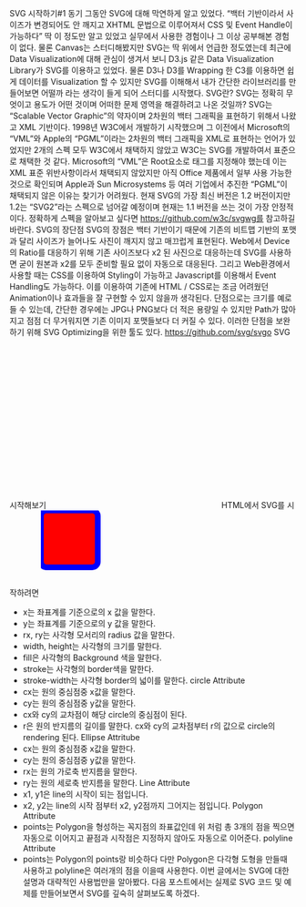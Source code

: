 SVG 시작하기#1
동기
그동안 SVG에 대해 막연하게 알고 있었다.
“백터 기반이라서 사이즈가 변경되어도 안 깨지고 XHTML 문법으로 이루어져서 CSS 및 Event Handle이 가능하다”
딱 이 정도만 알고 있었고 실무에서 사용한 경험이나 그 이상 공부해본 경험이 없다.
물론 Canvas는 스터디해봤지만 SVG는 딱 위에서 언급한 정도였는데 최근에 Data Visualization에 대해 관심이 생겨서 보니 D3.js 같은 Data Visualization Library가 SVG를 이용하고 있었다.
물론 D3나 D3를 Wrapping 한 C3를 이용하면 쉽게 데이터를 Visualization 할 수 있지만 SVG를 이해해서 내가 간단한 라이브러리를 만들어보면 어떨까 라는 생각이 들게 되어 스터디를 시작했다.
SVG란?
SVG는 정확히 무엇이고 용도가 어떤 것이며 어떠한 문제 영역을 해결하려고 나온 것일까?
SVG는 “Scalable Vector Graphic”의 약자이며 2차원의 백터 그래픽을 표현하기 위해서 나왔고 XML 기반이다.
1998년 W3C에서 개발하기 시작했으며 그 이전에서 Microsoft의 “VML”와 Apple의 “PGML”이라는 2차원의 백터 그래픽을 XML로 표현하는 언어가 있었지만 2개의 스펙 모두 W3C에서 채택하지 않았고 W3C는 SVG를 개발하여서 표준으로 채택한 것 같다.
Microsoft의 “VML”은 Root요소로 <xml> 태그를 지정해야 했는데 이는 XML 표준 위반사항이라서 채택되지 않았지만 아직 Office 제품에서 일부 사용 가능한 것으로 확인되며
Apple과 Sun Microsystems 등 여러 기업에서 추진한 “PGML”이 채택되지 않은 이유는 찾기가 어려웠다.
현재 SVG의 가장 최신 버전은 1.2 버전이지만 1.2는 “SVG2”라는 스펙으로 넘어갈 예정이며 현재는 1.1 버전을 쓰는 것이 가장 안정적이다.
정확하게 스펙을 알아보고 싶다면 https://github.com/w3c/svgwg를 참고하길 바란다.
SVG의 장단점
SVG의 장점은 백터 기반이기 때문에 기존의 비트맵 기반의 포맷과 달리 사이즈가 늘어나도 사진이 깨지지 않고 매끄럽게 표현된다.
Web에서 Device의 Ratio를 대응하기 위해 기존 사이즈보다 x2 된 사진으로 대응하는데 SVG를 사용하면 굳이 원본과 x2를 모두 준비할 필요 없이 자동으로 대응된다.
그리고 Web환경에서 사용할 때는 CSS를 이용하여 Styling이 가능하고 Javascript를 이용해서 Event Handling도 가능하다. 이를 이용하여 기존에 HTML / CSS로는 조금 어려웠던 Animation이나 효과들을 잘 구현할 수 있지 않을까 생각된다.
단점으로는 크기를 예로 들 수 있는데, 간단한 경우에는 JPG나 PNG보다 더 적은 용량일 수 있지만 Path가 많아지고 점점 더 무거워지면 기존 이미지 포맷들보다 더 커질 수 있다.
이러한 단점을 보완하기 위해 SVG Optimizing을 위한 툴도 있다. https://github.com/svg/svgo
SVG 시작해보기
<svg width="300" height="300" xmlns="http://w3.org/2000/svg" version="1.1" viewbox="0 0 300 300">
</svg>
HTML에서 SVG를 시작하려면 <svg> 태그부터 알아야 한다.
<svg> 태그는 svg의 Root태그이며 svg는 XHTML 스펙을 따르고 있기 때문에 반드시 "xmlns" Attribute를 이용하여 NameSpace을 지정해줘야 한다. version은 사용할 SVG 스펙의 버전을 말하는데 일반적으로는 1.1을 사용하면 된다.
width와 height는 svg Element의 크기를 지정해주며 Requirement Attribute이므로 무조건 지정해주어야 한다.
그리고 중요한 viewbox라는 Attribute가 있는데, viewbox는 실제 svg영역 중에 보여줄 기준점을 정하는 Attribute이다. viewbox="x y width height"로 이루어져 있는데 width나 height는 0 값 이하를 지정하면 SVG가 렌더링 되지 않는다.
해당 viewbox의 위치나 크기에 따라서 svg Element는 300x300이지만 100x100만 표시될 수도 있고 좌표값 0,0이 아닌 100,100을 기준으로 보여줄 수 있다.
<svg width="300" height="300" xmlns="http://w3.org/2000/svg" version="1.1" viewbox="0 0 300 300">
<rect x="0" y="0" width="100" height="100" />
</svg>
위 코드는 300x300의 SVG 위에 100x100의 사각형을 그리는 코드입니다.
rect의 좌표는 x: 0, y: 0 이기 때문에 SVG의 가장 왼쪽 위에 그려집니다.
만약 viewbox를 변경하면 어떻게 나올까요?
<svg width="300" height="300" xmlns="http://w3.org/2000/svg" version="1.1" viewbox="0 0 300 300">
<rect x="0" y="0" width="100" height="100" />
</svg>
위와 같이 viewbox의 기본 좌표를 50, 50으로 변경하면 0, 0을 기준으로 그려진 rect는 원래 보이던 크기의 반만큼만 나옵니다.
사실 viewbox가 변한다고 실제 rect의 크기가 작게 변한 것은 아니고 viewbox의 위치만 옮겨서 rect가 모두 보이지 않는 것입니다.
SVG에서 사용하는 Tag
rect
rect 태그는 SVG에서 사각형을 그릴 수 있는 태그이다.
<rect x="0" y="0" rx="10" ry="10" width="100" height="100" fill="red" stroke="blue" stroke-width="10"/>
Attribute
- x는 좌표계를 기준으로의 x 값을 말한다.
- y는 좌표계를 기준으로의 y 값을 말한다.
- rx, ry는 사각형 모서리의 radius 값을 말한다.
- width, height는 사각형의 크기를 말한다.
- fill은 사각형의 Background 색을 말한다.
- stroke는 사각형의 border색을 말한다.
- stroke-width는 사각형 border의 넓이를 말한다.
circle
<circle cx="50" cy="50" r="40" stroke="black" stroke-width="3" fill="red"></circle>
Attribute
- cx는 원의 중심점중 x값을 말한다.
- cy는 원의 중심점중 y값을 말한다.
- cx와 cy의 교차점이 해당 circle의 중심점이 된다.
- r은 원의 반지름의 길이를 말한다. cx와 cy의 교차점부터 r의 값으로 circle의 rendering 된다.
Ellipse
<ellipse cx="50" cy="50" rx="40" ry="20" stroke="black" stroke-width="3" fill="red"></ellipse>
Attritube
- cx는 원의 중심점중 x값을 말한다.
- cy는 원의 중심점중 y값을 말한다.
- rx는 원의 가로축 반지름을 말한다.
- ry는 원의 세로축 반지름을 말한다.
Line
<line x1="0" y1="10" x2="30" y2="10" stroke="orange" stroke-width="3"></line>
Attribute
- x1, y1은 line의 시작이 되는 점입니다.
- x2, y2는 line의 시작 점부터 x2, y2점까지 그어지는 점입니다.
Polygon
<polygon points="x1,y1 x2,y2, x3,y3 ..." fill="black" stroke="" stroke-width=""></polygon>
Attribute
- points는 Polygon을 형성하는 꼭지점의 좌표값인데 위 처럼 총 3개의 점을 찍으면 자동으로 이어지고 끝점과 시작점은 지정하지 않아도 자동으로 이어준다.
polyline
<polyline points="100,100 130,100 130,130 160,130 160,160" fill="transparent" stroke="black" stroke-width="2"></polyline>
Attribute
- points는 Polygon의 points랑 비슷하다 다만 Polygon은 다각형 도형을 만들때 사용하고 polyline은 여러개의 점을 이을때 사용한다.
이번 글에서는 SVG에 대한 설명과 대략적인 사용법만을 알아봤다.
다음 포스트에서는 실제로 SVG 코드 및 예제를 만들어보면서 SVG를 깊숙히 살펴보도록 하겠다.
